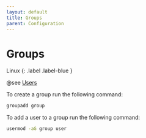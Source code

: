 ```yaml
---
layout: default
title: Groups
parent: Configuration
---
```


# Groups

Linux
{: .label .label-blue }

@see [Users](../users)

To create a group run the following command:

```bash
groupadd group
```

To add a user to a group run the following command:

```bash
usermod -aG group user
```
